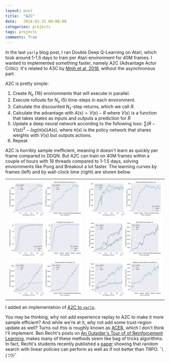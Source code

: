 ```yaml
---
layout: post
title:  "A2C"
date:   2018-03-31 00:00:00
categories: projects
tags: projects
comments: True
---
```


In the last `yarlp` blog post, I ran Double Deep Q-Learning on Atari, which took around 1-1.5 days to train per Atari environment for 40M frames. I wanted to implemented something faster, namely A2C (Advantage Actor Critic). It's related to A3C by [Mnih et al, 2016](https://arxiv.org/pdf/1602.01783.pdf), without the asynchronous part.

A2C is pretty simple:

1. Create $N_e$ (16) environments that will execute in parallel.
2. Execute rollouts for $N_s$ (5) time-steps in each environment.
3. Calculate the discounted $N_s$-step returns, which we call $R$.
4. Calculate the advantage with $A(s) = V(s) - R$ where $V(s)$ is a function that takes  states as inputs and outputs a prediction for $R$
5. Update a deep neural network according to the following loss: $\sum (R - V(s))^2 - log(\pi(s)) A(s)$, where $\pi(s)$ is the policy network that shares weights with $V(s)$ but outputs actions.
6. Repeat 

A2C is horribly sample inefficient, meaning it doesn't learn as quickly per frame compared to DDQN. But A2C can train on 40M frames within a couple of hours with 16 threads compared to 1-1.5 days, solving enviornments like Pong and Breakout a lot faster. The learning curves by frames (left) and by wall-clock time (right) are shown below.

|   |   |
|---|---|
|![BeamRiderNoFrameskip-v4](/assets/article_images/2018-03-31-a2c/a2c_v_ddqn/BeamRiderNoFrameskip-v4_all_runs.png)|![BreakoutNoFrameskip-v4](/assets/article_images/2018-03-31-a2c/a2c_v_ddqn/BreakoutNoFrameskip-v4_all_runs.png)|
|![PongNoFrameskip-v4](/assets/article_images/2018-03-31-a2c/a2c_v_ddqn/PongNoFrameskip-v4_all_runs.png)|![QbertNoFrameskip-v4](/assets/article_images/2018-03-31-a2c/a2c_v_ddqn/QbertNoFrameskip-v4_all_runs.png)|
|![SeaquestNoFrameskip-v4](/assets/article_images/2018-03-31-a2c/a2c_v_ddqn/SeaquestNoFrameskip-v4_all_runs.png)|![SpaceInvadersNoFrameskip-v4](/assets/article_images/2018-03-31-a2c/a2c_v_ddqn/SpaceInvadersNoFrameskip-v4_all_runs.png)||


I added an implementation of [A2C to `yarlp`](https://github.com/btaba/yarlp/blob/master/yarlp/agent/a2c_agent.py).

You may be thinking, why not add experience replay to A2C to make it more sample efficient? And while we're at it, why not add some trust-region update as well? Turns out this is roughly known as [ACER](https://arxiv.org/pdf/1611.01224.pdf), which I don't think I'll implement. Ben Recht's posts on [An Outsider's Tour of of Reinforcement Learning](http://www.argmin.net/2018/03/26/outsider-rl/), makes many of these methods seem like bag of tricks algorithms. In fact, Recht's students recently published a [paper](https://arxiv.org/pdf/1803.07055.pdf) showing that random search with linear policies can perform as well as if not better than TRPO. ¯\\_(ツ)_/¯

